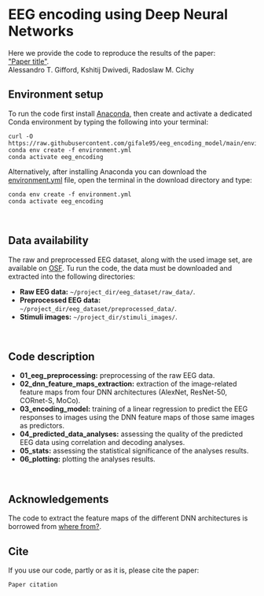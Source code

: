 # EEG encoding using Deep Neural Networks
Here we provide the code to reproduce the results of the paper:</br>
["Paper title"][paper_link].</br>
Alessandro T. Gifford, Kshitij Dwivedi, Radoslaw M. Cichy
</br>


## Environment setup
To run the code first install [Anaconda][conda], then create and activate a dedicated Conda environment by typing the following into your terminal:
```shell
curl -O https://raw.githubusercontent.com/gifale95/eeg_encoding_model/main/environment.yml
conda env create -f environment.yml
conda activate eeg_encoding
```
Alternatively, after installing Anaconda you can download the [environment.yml][env_file] file, open the terminal in the download directory and type:
```shell
conda env create -f environment.yml
conda activate eeg_encoding
```
</br>

## Data availability
The raw and preprocessed EEG dataset, along with the used image set, are available on [OSF][osf]. Tu run the code, the data must be downloaded and extracted into the following directories:

* **Raw EEG data:** `~/project_dir/eeg_dataset/raw_data/`.
* **Preprocessed EEG data:** `~/project_dir/eeg_dataset/preprocessed_data/`.
* **Stimuli images:** `~/project_dir/stimuli_images/`.
</br>


## Code description
* **01_eeg_preprocessing:** preprocessing of the raw EEG data.
* **02_dnn_feature_maps_extraction:** extraction of the image-related feature maps from four DNN architectures (AlexNet, ResNet-50, CORnet-S, MoCo).
* **03_encoding_model:** training of a linear regression to predict the EEG responses to images using the DNN feature maps of those same images as predictors.
* **04_predicted_data_analyses:** assessing the quality of the predicted EEG data using correlation and decoding analyses.
* **05_stats:** assessing the statistical significance of the analyses results.
* **06_plotting:** plotting the analyses results.
</br>


## Acknowledgements
The code to extract the feature maps of the different DNN architectures is borrowed from [where from?][fmaps_code].
</br>


## Cite
If you use our code, partly or as it is, please cite the paper:

```
Paper citation
```

[paper_link]: !!!!!!!!!!!!!!!!!!!!!!!!!!!!!!!!!!!!!!!!!!!!!!!!!!!!!!!!!!!!!!!!!!!!!
[conda]: https://www.anaconda.com/
[env_file]: https://github.com/gifale95/eeg_encoding_model/blob/main/environment.yml
[osf]: https://osf.io/3jk45/
[fmaps_code]: !!!!!!!!!!!!!!!!!!!!!!!!!!!!!!!!!!!!!!!!!!!!!!!!!!!!!!!!!!!!!!!!!!!!!